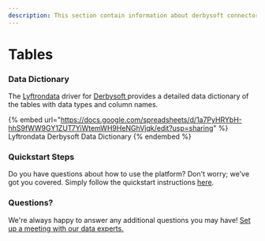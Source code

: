 ```yaml
---
description: This section contain information about derbysoft connector tables information
---
```


# Tables

### Data Dictionary

The [Lyftrondata](https://www.lyftrondata.com/) driver for [Derbysoft](https://www.lyftrondata.com/integration/derbysoft/)[ ](https://www.lyftrondata.com/integration/derbysoft/)provides a detailed data dictionary of the tables with data types and column names.

{% embed url="https://docs.google.com/spreadsheets/d/1a7PyHRYbH-hhS9fWW9GY1ZUT7YiWtemWH9HeNGhVjqk/edit?usp=sharing" %}
Lyftrondata Derbysoft Data Dictionary
{% endembed %}

### Quickstart Steps

Do you have questions about how to use the platform? Don't worry; we've got you covered. Simply follow the quickstart instructions [here](../../../../quickstart-steps.md).

### Questions? <a href="#questions" id="questions"></a>

We're always happy to answer any additional questions you may have! [Set up a meeting with our data experts.](https://www.lyftrondata.com/book-a-meeting/)

